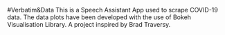 #Verbatim&Data
This is a Speech Assistant App used to scrape COVID-19 data.
The data plots have been developed with the use of Bokeh Visualisation Library.
A project inspired by Brad Traversy. 